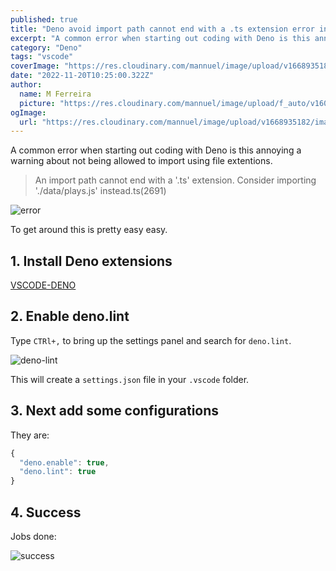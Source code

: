 ```yaml
---
published: true
title: "Deno avoid import path cannot end with a .ts extension error in vscode warning"
excerpt: "A common error when starting out coding with Deno is this annoying a warning about not being allowed to import using file extentions."
category: "Deno"
tags: "vscode"
coverImage: "https://res.cloudinary.com/mannuel/image/upload/v1668935182/images/deno-cover.png"
date: "2022-11-20T10:25:00.322Z"
author:
  name: M Ferreira
  picture: "https://res.cloudinary.com/mannuel/image/upload/f_auto/v1604067445/images/mee.jpg"
ogImage:
  url: "https://res.cloudinary.com/mannuel/image/upload/v1668935182/images/deno-cover.png"
---
```


A common error when starting out coding with Deno is this annoying a warning about not being allowed to import using file extentions.

> An import path cannot end with a '.ts' extension. Consider importing './data/plays.js' instead.ts(2691)

![error](https://res.cloudinary.com/mannuel/image/upload/v1668935347/images/imports.png)

To get around this is pretty easy easy.

## 1. Install Deno extensions

[VSCODE-DENO](https://marketplace.visualstudio.com/items?itemName=denoland.vscode-deno)

## 2. Enable deno.lint

Type `CTRl+,` to bring up the settings panel and search for `deno.lint`.

![deno-lint](https://res.cloudinary.com/mannuel/image/upload/v1668935851/images/deno-lint-settings.png)

This will create a `settings.json` file in your `.vscode` folder.

## 3. Next add some configurations

They are:

```js
{
  "deno.enable": true,
  "deno.lint": true
}
```

## 4. Success

Jobs done:

![success](https://res.cloudinary.com/mannuel/image/upload/v1668936187/images/success-lint.png)
